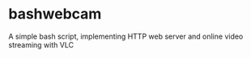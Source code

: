 bashwebcam
==========

A simple bash script, implementing HTTP web server and online video streaming with VLC

